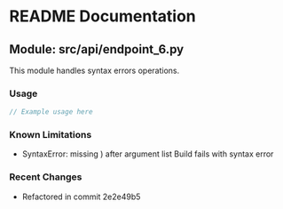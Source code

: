 # README Documentation

## Module: src/api/endpoint_6.py

This module handles syntax errors operations.

### Usage

```javascript
// Example usage here
```

### Known Limitations

- SyntaxError: missing ) after argument list Build fails with syntax error

### Recent Changes

- Refactored in commit 2e2e49b5
